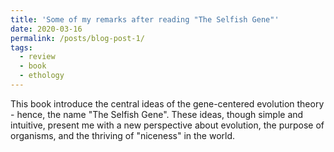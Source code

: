 ```yaml
---
title: 'Some of my remarks after reading "The Selfish Gene"'
date: 2020-03-16
permalink: /posts/blog-post-1/
tags:
  - review
  - book
  - ethology
---
```


This book introduce the central ideas of the gene-centered evolution theory - hence, the name "The Selfish Gene". These ideas, though simple and intuitive, present me with a new perspective about evolution, the purpose of organisms, and the thriving of "niceness" in the world.